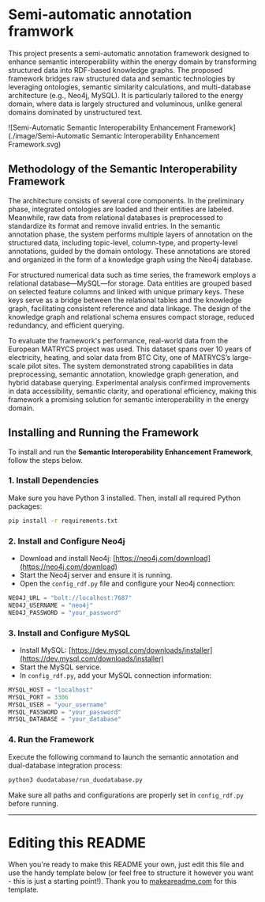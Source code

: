 # Semi-automatic annotation framwork
This project presents a semi-automatic annotation framework designed to enhance semantic interoperability within the energy domain by transforming structured data into RDF-based knowledge graphs. The proposed framework bridges raw structured data and semantic technologies by leveraging ontologies, semantic similarity calculations, and multi-database architecture (e.g., Neo4j, MySQL). It is particularly tailored to the energy domain, where data is largely structured and voluminous, unlike general domains dominated by unstructured text.

![Semi-Automatic Semantic Interoperability Enhancement Framework](./image/Semi-Automatic Semantic Interoperability Enhancement Framework.svg)


## Methodology of the Semantic Interoperability Framework

The architecture consists of several core components. In the preliminary phase, integrated ontologies are loaded and their entities are labeled. Meanwhile, raw data from relational databases is preprocessed to standardize its format and remove invalid entries. In the semantic annotation phase, the system performs multiple layers of annotation on the structured data, including topic-level, column-type, and property-level annotations, guided by the domain ontology. These annotations are stored and organized in the form of a knowledge graph using the Neo4j database.

For structured numerical data such as time series, the framework employs a relational database—MySQL—for storage. Data entities are grouped based on selected feature columns and linked with unique primary keys. These keys serve as a bridge between the relational tables and the knowledge graph, facilitating consistent reference and data linkage. The design of the knowledge graph and relational schema ensures compact storage, reduced redundancy, and efficient querying.

To evaluate the framework's performance, real-world data from the European MATRYCS project was used. This dataset spans over 10 years of electricity, heating, and solar data from BTC City, one of MATRYCS’s large-scale pilot sites. The system demonstrated strong capabilities in data preprocessing, semantic annotation, knowledge graph generation, and hybrid database querying. Experimental analysis confirmed improvements in data accessibility, semantic clarity, and operational efficiency, making this framework a promising solution for semantic interoperability in the energy domain.

## Installing and Running the Framework

To install and run the **Semantic Interoperability Enhancement Framework**, follow the steps below.

### 1. Install Dependencies

Make sure you have Python 3 installed. Then, install all required Python packages:

```bash
pip install -r requirements.txt
```

### 2. Install and Configure Neo4j

- Download and install Neo4j: [https://neo4j.com/download](https://neo4j.com/download)
- Start the Neo4j server and ensure it is running.
- Open the `config_rdf.py` file and configure your Neo4j connection:

```python
NEO4J_URL = "bolt://localhost:7687"
NEO4J_USERNAME = "neo4j"
NEO4J_PASSWORD = "your_password"
```

### 3. Install and Configure MySQL

- Install MySQL: [https://dev.mysql.com/downloads/installer](https://dev.mysql.com/downloads/installer)
- Start the MySQL service.
- In `config_rdf.py`, add your MySQL connection information:

```python
MYSQL_HOST = "localhost"
MYSQL_PORT = 3306
MYSQL_USER = "your_username"
MYSQL_PASSWORD = "your_password"
MYSQL_DATABASE = "your_database"
```

### 4. Run the Framework

Execute the following command to launch the semantic annotation and dual-database integration process:

```bash
python3 duodatabase/run_duodatabase.py
```

Make sure all paths and configurations are properly set in `config_rdf.py` before running.

---

# Editing this README

When you're ready to make this README your own, just edit this file and use the handy template below (or feel free to structure it however you want - this is just a starting point!). Thank you to [makeareadme.com](https://www.makeareadme.com/) for this template.
